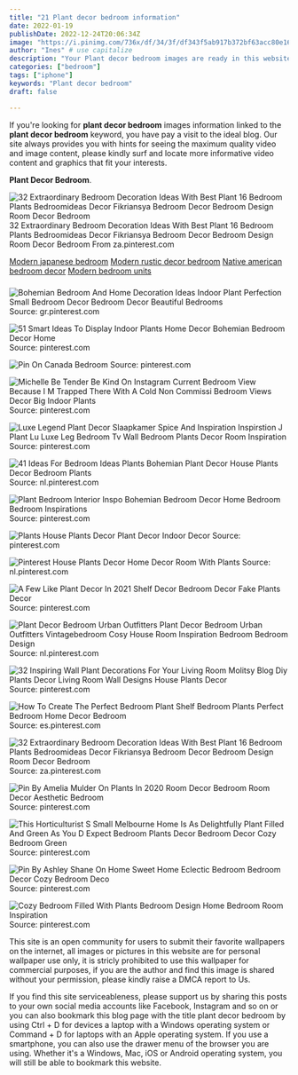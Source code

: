 ```yaml
---
title: "21 Plant decor bedroom information"
date: 2022-01-19
publishDate: 2022-12-24T20:06:34Z
image: "https://i.pinimg.com/736x/df/34/3f/df343f5ab917b372bf63acc80e16d4b2.jpg"
author: "Ines" # use capitalize
description: "Your Plant decor bedroom images are ready in this website. Plant decor bedroom are a topic that is being searched for and liked by netizens today. You can Download the Plant decor bedroom files here. Get all free photos and vectors."
categories: ["bedroom"]
tags: ["iphone"]
keywords: "Plant decor bedroom"
draft: false

---
```


If you're looking for **plant decor bedroom** images information linked to the **plant decor bedroom** keyword, you have pay a visit to the ideal  blog.  Our site always  provides you with  hints  for seeing  the maximum  quality video and image  content, please kindly surf and locate more informative video content and graphics  that fit your interests.

**Plant Decor Bedroom**. 

![32 Extraordinary Bedroom Decoration Ideas With Best Plant 16 Bedroom Plants Bedroomideas Decor Fikriansya Bedroom Decor Bedroom Design Room Decor Bedroom](https://i.pinimg.com/originals/3d/70/9e/3d709e17ec1cc5ef73d37f45c6ea4890.png "32 Extraordinary Bedroom Decoration Ideas With Best Plant 16 Bedroom Plants Bedroomideas Decor Fikriansya Bedroom Decor Bedroom Design Room Decor Bedroom")
32 Extraordinary Bedroom Decoration Ideas With Best Plant 16 Bedroom Plants Bedroomideas Decor Fikriansya Bedroom Decor Bedroom Design Room Decor Bedroom From za.pinterest.com

[Modern japanese bedroom](/modern-japanese-bedroom/)
[Modern rustic decor bedroom](/modern-rustic-decor-bedroom/)
[Native american bedroom decor](/native-american-bedroom-decor/)
[Modern bedroom units](/modern-bedroom-units/)



### 

 


![Bohemian Bedroom And Home Decoration Ideas Indoor Plant Perfection Small Bedroom Decor Bedroom Decor Beautiful Bedrooms](https://i.pinimg.com/736x/77/0b/0c/770b0ce237c5f10cdea99541da93950a.jpg "Bohemian Bedroom And Home Decoration Ideas Indoor Plant Perfection Small Bedroom Decor Bedroom Decor Beautiful Bedrooms")
Source: gr.pinterest.com

 

![51 Smart Ideas To Display Indoor Plants Home Decor Bohemian Bedroom Decor Home](https://i.pinimg.com/originals/bb/00/29/bb0029c379f6a8b89aa1479465997ff5.jpg "51 Smart Ideas To Display Indoor Plants Home Decor Bohemian Bedroom Decor Home")
Source: pinterest.com

 

![Pin On Canada Bedroom](https://i.pinimg.com/originals/08/14/7b/08147b03897f8056f8a149aa39ab8110.jpg "Pin On Canada Bedroom")
Source: pinterest.com

 

![Michelle Be Tender Be Kind On Instagram Current Bedroom View Because I M Trapped There With A Cold Non Commissi Bedroom Views Decor Big Indoor Plants](https://i.pinimg.com/originals/05/f7/a2/05f7a25bbaf0b52de6125c00a44dcaf0.jpg "Michelle Be Tender Be Kind On Instagram Current Bedroom View Because I M Trapped There With A Cold Non Commissi Bedroom Views Decor Big Indoor Plants")
Source: pinterest.com

 

![Luxe Legend Plant Decor Slaapkamer Spice And Inspiration Inspirstion J Plant Lu Luxe Leg Bedroom Tv Wall Bedroom Plants Decor Room Inspiration](https://i.pinimg.com/736x/7f/32/15/7f321553ba07f91aba1edc649c357a84.jpg "Luxe Legend Plant Decor Slaapkamer Spice And Inspiration Inspirstion J Plant Lu Luxe Leg Bedroom Tv Wall Bedroom Plants Decor Room Inspiration")
Source: pinterest.com

 

![41 Ideas For Bedroom Ideas Plants Bohemian Plant Decor House Plants Decor Bedroom Plants](https://i.pinimg.com/474x/ff/1d/06/ff1d06cd8d85a5a7becd0ca89912e845.jpg "41 Ideas For Bedroom Ideas Plants Bohemian Plant Decor House Plants Decor Bedroom Plants")
Source: nl.pinterest.com

 

![Plant Bedroom Interior Inspo Bohemian Bedroom Decor Home Bedroom Bedroom Inspirations](https://i.pinimg.com/originals/9f/ab/3f/9fab3f03ed1b58cb786a56ada002f6d4.jpg "Plant Bedroom Interior Inspo Bohemian Bedroom Decor Home Bedroom Bedroom Inspirations")
Source: pinterest.com

 

![Plants House Plants Decor Plant Decor Indoor Decor](https://i.pinimg.com/originals/c8/29/7b/c8297b96a53ddf70dc29d86a127113e0.jpg "Plants House Plants Decor Plant Decor Indoor Decor")
Source: pinterest.com

 

![Pinterest House Plants Decor Home Decor Room With Plants](https://i.pinimg.com/originals/1a/23/69/1a23696070d522defd63d3a2582d893f.jpg "Pinterest House Plants Decor Home Decor Room With Plants")
Source: nl.pinterest.com

 

![A Few Like Plant Decor In 2021 Shelf Decor Bedroom Decor Fake Plants Decor](https://i.pinimg.com/originals/31/d7/73/31d773053a64952d27e00f20a3d55fd6.jpg "A Few Like Plant Decor In 2021 Shelf Decor Bedroom Decor Fake Plants Decor")
Source: pinterest.com

 

![Plant Decor Bedroom Urban Outfitters Plant Decor Bedroom Urban Outfitters Vintagebedroom Cosy House Room Inspiration Bedroom Bedroom Design](https://i.pinimg.com/originals/e3/8b/96/e38b96b6025b0ddbc7724fd3c6fbde6c.jpg "Plant Decor Bedroom Urban Outfitters Plant Decor Bedroom Urban Outfitters Vintagebedroom Cosy House Room Inspiration Bedroom Bedroom Design")
Source: nl.pinterest.com

 

![32 Inspiring Wall Plant Decorations For Your Living Room Molitsy Blog Diy Plants Decor Living Room Wall Designs House Plants Decor](https://i.pinimg.com/564x/4e/17/7a/4e177a25f39f09574dbcd0ba589245e1.jpg "32 Inspiring Wall Plant Decorations For Your Living Room Molitsy Blog Diy Plants Decor Living Room Wall Designs House Plants Decor")
Source: pinterest.com

 

![How To Create The Perfect Bedroom Plant Shelf Bedroom Plants Perfect Bedroom Home Decor Bedroom](https://i.pinimg.com/originals/8b/86/6e/8b866e059dadef79ef399b1395a9075b.jpg "How To Create The Perfect Bedroom Plant Shelf Bedroom Plants Perfect Bedroom Home Decor Bedroom")
Source: es.pinterest.com

 

![32 Extraordinary Bedroom Decoration Ideas With Best Plant 16 Bedroom Plants Bedroomideas Decor Fikriansya Bedroom Decor Bedroom Design Room Decor Bedroom](https://i.pinimg.com/originals/3d/70/9e/3d709e17ec1cc5ef73d37f45c6ea4890.png "32 Extraordinary Bedroom Decoration Ideas With Best Plant 16 Bedroom Plants Bedroomideas Decor Fikriansya Bedroom Decor Bedroom Design Room Decor Bedroom")
Source: za.pinterest.com

 

![Pin By Amelia Mulder On Plants In 2020 Room Decor Bedroom Room Decor Aesthetic Bedroom](https://i.pinimg.com/736x/9f/dc/96/9fdc9634aacb93688e62d11f82aea478.jpg "Pin By Amelia Mulder On Plants In 2020 Room Decor Bedroom Room Decor Aesthetic Bedroom")
Source: pinterest.com

 

![This Horticulturist S Small Melbourne Home Is As Delightfully Plant Filled And Green As You D Expect Bedroom Plants Decor Bedroom Decor Cozy Bedroom Green](https://i.pinimg.com/736x/0e/90/2a/0e902a2cc1447f21b96c5cd3ddb76434.jpg "This Horticulturist S Small Melbourne Home Is As Delightfully Plant Filled And Green As You D Expect Bedroom Plants Decor Bedroom Decor Cozy Bedroom Green")
Source: pinterest.com

 

![Pin By Ashley Shane On Home Sweet Home Eclectic Bedroom Bedroom Decor Cozy Bedroom Deco](https://i.pinimg.com/originals/fa/70/f7/fa70f710c58dbc98a0cc786d6a3a22e3.jpg "Pin By Ashley Shane On Home Sweet Home Eclectic Bedroom Bedroom Decor Cozy Bedroom Deco")
Source: pinterest.com

 

![Cozy Bedroom Filled With Plants Bedroom Design Home Bedroom Room Inspiration](https://i.pinimg.com/736x/df/34/3f/df343f5ab917b372bf63acc80e16d4b2.jpg "Cozy Bedroom Filled With Plants Bedroom Design Home Bedroom Room Inspiration")
Source: pinterest.com

 

This site is an open community for users to submit their favorite wallpapers on the internet, all images or pictures in this website are for personal wallpaper use only, it is stricly prohibited to use this wallpaper for commercial purposes, if you are the author and find this image is shared without your permission, please kindly raise a DMCA report to Us.

If you find this site serviceableness, please support us by sharing this posts to your own social media accounts like Facebook, Instagram and so on or you can also bookmark this blog page with the title plant decor bedroom by using Ctrl + D for devices a laptop with a Windows operating system or Command + D for laptops with an Apple operating system. If you use a smartphone, you can also use the drawer menu of the browser you are using. Whether it's a Windows, Mac, iOS or Android operating system, you will still be able to bookmark this website.
